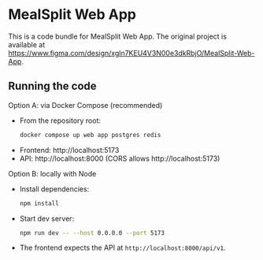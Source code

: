 
  # MealSplit Web App

  This is a code bundle for MealSplit Web App. The original project is available at https://www.figma.com/design/xgln7KEU4V3N00e3dkRbjO/MealSplit-Web-App.

  ## Running the code

  Option A: via Docker Compose (recommended)

  - From the repository root:
    ```bash
    docker compose up web app postgres redis
    ```
  - Frontend: http://localhost:5173
  - API: http://localhost:8000 (CORS allows http://localhost:5173)

  Option B: locally with Node

  - Install dependencies:
    ```bash
    npm install
    ```
  - Start dev server:
    ```bash
    npm run dev -- --host 0.0.0.0 --port 5173
    ```
  - The frontend expects the API at `http://localhost:8000/api/v1`.
  
